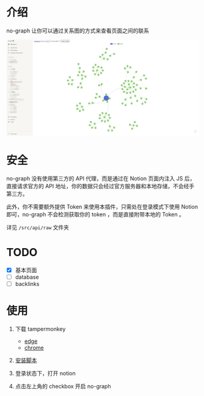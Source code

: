 # 介绍

no-graph 让你可以通过关系图的方式来查看页面之间的联系

![example](./docs/images/example.png)

# 安全

no-graph 没有使用第三方的 API 代理，而是通过在 Notion 页面内注入 JS 后，直接请求官方的 API 地址，你的数据只会经过官方服务器和本地存储，不会经手第三方。

此外，你不需要额外提供 Token 来使用本插件，只需处在登录模式下使用 Notion 即可，no-graph 不会检测获取你的 token ，而是直接附带本地的 Token 。

详见 `/src/api/raw` 文件夹

# TODO

- [x] 基本页面
- [ ] database
- [ ] backlinks

# 使用

1. 下载 tampermonkey
    - [edge](https://microsoftedge.microsoft.com/addons/detail/tampermonkey/iikmkjmpaadaobahmlepeloendndfphd)
    - [chrome](https://chrome.google.com/webstore/detail/tampermonkey/dhdgffkkebhmkfjojejmpbldmpobfkfo?hl=zh-CN)

2. [安装脚本](https://greasyfork.org/en/scripts/425835-no-graph)
3. 登录状态下，打开 notion
4. 点击左上角的 checkbox 开启 no-graph
